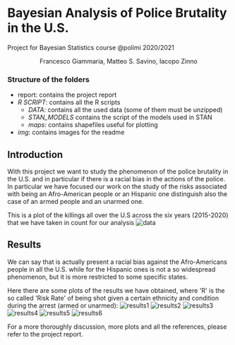 # Bayesian Analysis of Police Brutality in the U.S.
Project for Bayesian Statistics course @polimi 2020/2021
<p align="center">Francesco Giammaria, Matteo S. Savino, Iacopo Zinno</p>

### Structure of the folders
* report: contains the project report
* *R SCRIPT*: contains all the R scripts
  * *DATA*: contains all the used data (some of them must be unzipped)
  * *STAN_MODELS* contains the script of the models used in STAN 
  * *maps*: contains shapefiles useful for plotting
* *img*: contains images for the readme

## Introduction
With this project we want to study the phenomenon of the police brutality in the U.S. and in particular if there is a racial bias in the actions of the police. 
In particular we have focused our work on the study of the risks associated with being an Afro-American people or an Hispanic one distinguish also the case of an armed people and an unarmed one.

This is a plot of the killings all over the U.S across the six years (2015-2020) that we have taken in count for our analysis
![data](img/USA_LAKERS.PNG)

## Results
We can say that is actually present a racial bias against the Afro-Americans people in all the U.S. while for the Hispanic ones is not a so widespread phenomenon, but it is more restricted to some specific states. 

Here there are some plots of the results we have obtained, where 'R' is the so called 'Risk Rate' of being shot given a certain ethnicity and condition during the arrest (armed or unarmed):
![results1](img/HA_Risk_Heatmap.PNG)
![results2](img/BA_Risk_Heatmap.PNG)
![results3](img/caterpillar_Risk_BA.PNG)
![results4](img/caterpillar_Risk_BU.PNG)
![results5](img/caterpillar_Risk_HA.PNG)
![results6](img/caterpillar_Risk_HU.PNG)


For a more thoroughly discussion, more plots and all the references, please refer to the project report.
